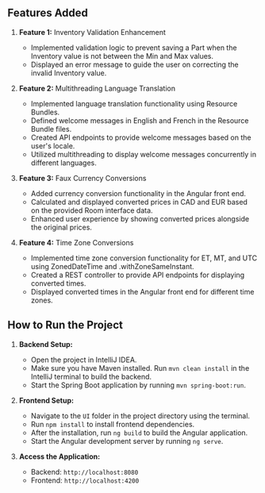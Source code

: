 

## Features Added

1. **Feature 1:** Inventory Validation Enhancement
   - Implemented validation logic to prevent saving a Part when the Inventory value is not between the Min and Max values.
   - Displayed an error message to guide the user on correcting the invalid Inventory value.

2. **Feature 2:** Multithreading Language Translation
   - Implemented language translation functionality using Resource Bundles.
   - Defined welcome messages in English and French in the Resource Bundle files.
   - Created API endpoints to provide welcome messages based on the user's locale.
   - Utilized multithreading to display welcome messages concurrently in different languages.

3. **Feature 3:** Faux Currency Conversions
   - Added currency conversion functionality in the Angular front end.
   - Calculated and displayed converted prices in CAD and EUR based on the provided Room interface data.
   - Enhanced user experience by showing converted prices alongside the original prices.

4. **Feature 4:** Time Zone Conversions
   - Implemented time zone conversion functionality for ET, MT, and UTC using ZonedDateTime and .withZoneSameInstant.
   - Created a REST controller to provide API endpoints for displaying converted times.
   - Displayed converted times in the Angular front end for different time zones.

## How to Run the Project

1. **Backend Setup:**
   - Open the project in IntelliJ IDEA.
   - Make sure you have Maven installed. Run `mvn clean install` in the IntelliJ terminal to build the backend.
   - Start the Spring Boot application by running `mvn spring-boot:run`.

2. **Frontend Setup:**
   - Navigate to the `UI` folder in the project directory using the terminal.
   - Run `npm install` to install frontend dependencies.
   - After the installation, run `ng build` to build the Angular application.
   - Start the Angular development server by running `ng serve`.

3. **Access the Application:**
   - Backend: `http://localhost:8080`
   - Frontend: `http://localhost:4200`

